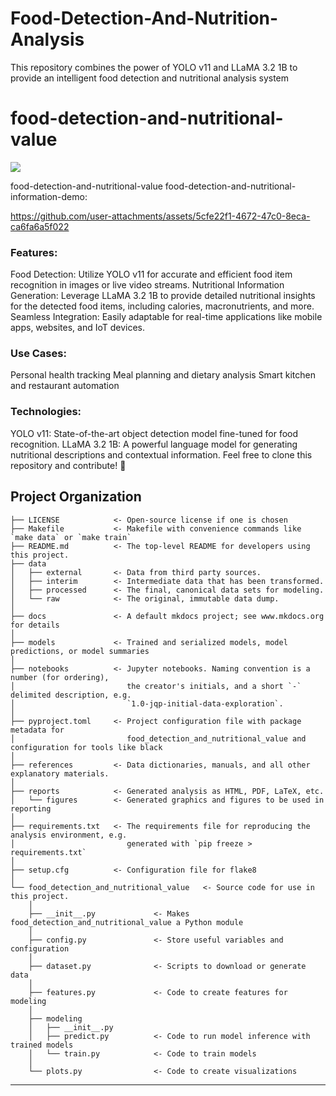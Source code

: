 # Food-Detection-And-Nutrition-Analysis
This repository combines the power of YOLO v11 and LLaMA 3.2 1B to provide an intelligent food detection and nutritional analysis system

# food-detection-and-nutritional-value

<a target="_blank" href="https://cookiecutter-data-science.drivendata.org/">
    <img src="https://img.shields.io/badge/CCDS-Project%20template-328F97?logo=cookiecutter" />
</a>

food-detection-and-nutritional-value
food-detection-and-nutritional-information-demo:



https://github.com/user-attachments/assets/5cfe22f1-4672-47c0-8eca-ca6fa6a5f022




### Features:
Food Detection: Utilize YOLO v11 for accurate and efficient food item recognition in images or live video streams.
Nutritional Information Generation: Leverage LLaMA 3.2 1B to provide detailed nutritional insights for the detected food items, including calories, macronutrients, and more.
Seamless Integration: Easily adaptable for real-time applications like mobile apps, websites, and IoT devices.
### Use Cases:
Personal health tracking
Meal planning and dietary analysis
Smart kitchen and restaurant automation
### Technologies:
YOLO v11: State-of-the-art object detection model fine-tuned for food recognition.
LLaMA 3.2 1B: A powerful language model for generating nutritional descriptions and contextual information.
Feel free to clone this repository and contribute! 🚀



## Project Organization

```
├── LICENSE            <- Open-source license if one is chosen
├── Makefile           <- Makefile with convenience commands like `make data` or `make train`
├── README.md          <- The top-level README for developers using this project.
├── data
│   ├── external       <- Data from third party sources.
│   ├── interim        <- Intermediate data that has been transformed.
│   ├── processed      <- The final, canonical data sets for modeling.
│   └── raw            <- The original, immutable data dump.
│
├── docs               <- A default mkdocs project; see www.mkdocs.org for details
│
├── models             <- Trained and serialized models, model predictions, or model summaries
│
├── notebooks          <- Jupyter notebooks. Naming convention is a number (for ordering),
│                         the creator's initials, and a short `-` delimited description, e.g.
│                         `1.0-jqp-initial-data-exploration`.
│
├── pyproject.toml     <- Project configuration file with package metadata for 
│                         food_detection_and_nutritional_value and configuration for tools like black
│
├── references         <- Data dictionaries, manuals, and all other explanatory materials.
│
├── reports            <- Generated analysis as HTML, PDF, LaTeX, etc.
│   └── figures        <- Generated graphics and figures to be used in reporting
│
├── requirements.txt   <- The requirements file for reproducing the analysis environment, e.g.
│                         generated with `pip freeze > requirements.txt`
│
├── setup.cfg          <- Configuration file for flake8
│
└── food_detection_and_nutritional_value   <- Source code for use in this project.
    │
    ├── __init__.py             <- Makes food_detection_and_nutritional_value a Python module
    │
    ├── config.py               <- Store useful variables and configuration
    │
    ├── dataset.py              <- Scripts to download or generate data
    │
    ├── features.py             <- Code to create features for modeling
    │
    ├── modeling                
    │   ├── __init__.py 
    │   ├── predict.py          <- Code to run model inference with trained models          
    │   └── train.py            <- Code to train models
    │
    └── plots.py                <- Code to create visualizations
```

--------
